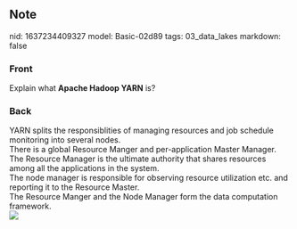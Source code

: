 ## Note
nid: 1637234409327
model: Basic-02d89
tags: 03_data_lakes
markdown: false

### Front
Explain what <b>Apache Hadoop YARN</b> is?

### Back
<div>YARN splits the responsiblities of managing resources and job schedule monitoring into several nodes.
</div><div>
</div><div>There is a global Resource Manger and per-application Master Manager.
</div><div>
</div><div>The Resource Manager is the ultimate authority that shares resources among all the applications in the system.</div><div>
</div><div>The node manager is responsible for observing resource utilization etc. and reporting it to the Resource Master.</div><div>
</div><div>The Resource Manger and the Node Manager form the data computation framework.
<div>
</div></div><div><img src="paste-21862ac8a239849559de8603b76d7c20ff484d3b.jpg">
</div>
